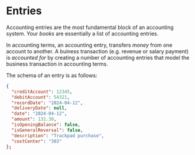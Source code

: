 ---
---

# Entries

Accounting entries are the most fundamental block of an accounting system. Your _books_
are essentially a list of accounting entries.

In accounting terms, an accounting entry, transfers _money_ from one account to another.
A buiness transaction (e.g. revenue or salary payment) is _accounted for_ by creating
a number of accounting entries that model the business transaction in accounting terms.

The schema of an entry is as follows:

```json
{
  "creditAccount": 12345,
  "debitAccount": 54321,
  "recordDate": "2024-04-12",
  "deliveryDate": null,
  "date": "2024-04-12",
  "amount": 132.30,
  "isOpeningBalance": false,
  "isGeneralReversal": false,
  "description": "Trackpad purchase",
  "costCenter": "303"
};
```
